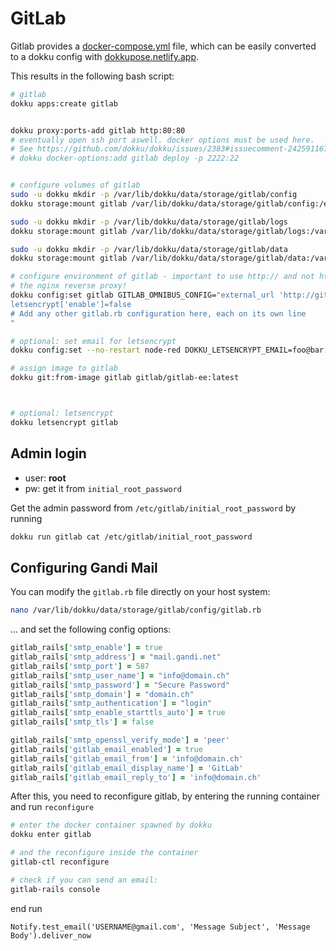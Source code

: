 # GitLab

Gitlab provides a [docker-compose.yml](https://docs.gitlab.com/ee/install/docker.html#install-gitlab-using-docker-compose) file, which can be easily converted to a dokku config with [dokkupose.netlify.app](https://dokkupose.netlify.app/).

This results in the following bash script:

```bash
# gitlab
dokku apps:create gitlab


dokku proxy:ports-add gitlab http:80:80
# eventually open ssh port aswell. docker options must be used here.
# See https://github.com/dokku/dokku/issues/2383#issuecomment-242591167 for more details how to do this.
# dokku docker-options:add gitlab deploy -p 2222:22


# configure volumes of gitlab
sudo -u dokku mkdir -p /var/lib/dokku/data/storage/gitlab/config
dokku storage:mount gitlab /var/lib/dokku/data/storage/gitlab/config:/etc/gitlab

sudo -u dokku mkdir -p /var/lib/dokku/data/storage/gitlab/logs
dokku storage:mount gitlab /var/lib/dokku/data/storage/gitlab/logs:/var/log/gitlab

sudo -u dokku mkdir -p /var/lib/dokku/data/storage/gitlab/data
dokku storage:mount gitlab /var/lib/dokku/data/storage/gitlab/data:/var/opt/gitlab

# configure environment of gitlab - important to use http:// and not https protocol, since gitlab runs behind
# the nginx reverse proxy!
dokku config:set gitlab GITLAB_OMNIBUS_CONFIG="external_url 'http://gitlab.gbsl.website'
letsencrypt['enable']=false
# Add any other gitlab.rb configuration here, each on its own line
"

# optional: set email for letsencrypt
dokku config:set --no-restart node-red DOKKU_LETSENCRYPT_EMAIL=foo@bar.ch

# assign image to gitlab
dokku git:from-image gitlab gitlab/gitlab-ee:latest



# optional: letsencrypt
dokku letsencrypt gitlab
```

## Admin login

- user: **root**
- pw: get it from `initial_root_password` 

Get the admin password from `/etc/gitlab/initial_root_password` by running

```bash
dokku run gitlab cat /etc/gitlab/initial_root_password
```

## Configuring Gandi Mail

You can modify the `gitlab.rb` file directly on your host system:

```bash
nano /var/lib/dokku/data/storage/gitlab/config/gitlab.rb
```

... and set the following config options:

```rb
gitlab_rails['smtp_enable'] = true
gitlab_rails['smtp_address'] = "mail.gandi.net"
gitlab_rails['smtp_port'] = 587
gitlab_rails['smtp_user_name'] = "info@domain.ch"
gitlab_rails['smtp_password'] = "Secure Password"
gitlab_rails['smtp_domain'] = "domain.ch"
gitlab_rails['smtp_authentication'] = "login"
gitlab_rails['smtp_enable_starttls_auto'] = true
gitlab_rails['smtp_tls'] = false

gitlab_rails['smtp_openssl_verify_mode'] = 'peer'
gitlab_rails['gitlab_email_enabled'] = true
gitlab_rails['gitlab_email_from'] = 'info@domain.ch'
gitlab_rails['gitlab_email_display_name'] = 'GitLab'
gitlab_rails['gitlab_email_reply_to'] = 'info@domain.ch'
```

After this, you need to reconfigure gitlab, by entering the running container and run `reconfigure`

```bash
# enter the docker container spawned by dokku
dokku enter gitlab

# and the reconfigure inside the container
gitlab-ctl reconfigure

# check if you can send an email:
gitlab-rails console
```

end run

```irb
Notify.test_email('USERNAME@gmail.com', 'Message Subject', 'Message Body').deliver_now
```